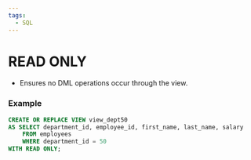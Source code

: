 ```yaml
---
tags:
  - SQL
---
```

# READ ONLY
- Ensures no DML operations occur through the view.

### Example
```SQL
CREATE OR REPLACE VIEW view_dept50
AS SELECT department_id, employee_id, first_name, last_name, salary
	FROM employees
	WHERE department_id = 50
WITH READ ONLY;
```



